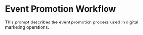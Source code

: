 # Event Promotion Workflow

This prompt describes the event promotion process used in digital marketing operations.
